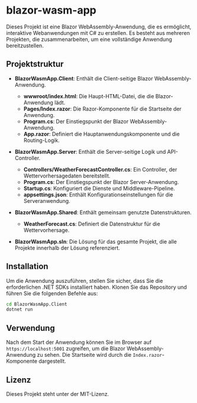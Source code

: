 # blazor-wasm-app

Dieses Projekt ist eine Blazor WebAssembly-Anwendung, die es ermöglicht, interaktive Webanwendungen mit C# zu erstellen. Es besteht aus mehreren Projekten, die zusammenarbeiten, um eine vollständige Anwendung bereitzustellen.

## Projektstruktur

- **BlazorWasmApp.Client**: Enthält die Client-seitige Blazor WebAssembly-Anwendung.
  - **wwwroot/index.html**: Die Haupt-HTML-Datei, die die Blazor-Anwendung lädt.
  - **Pages/Index.razor**: Die Razor-Komponente für die Startseite der Anwendung.
  - **Program.cs**: Der Einstiegspunkt der Blazor WebAssembly-Anwendung.
  - **App.razor**: Definiert die Hauptanwendungskomponente und die Routing-Logik.

- **BlazorWasmApp.Server**: Enthält die Server-seitige Logik und API-Controller.
  - **Controllers/WeatherForecastController.cs**: Ein Controller, der Wettervorhersagedaten bereitstellt.
  - **Program.cs**: Der Einstiegspunkt der Blazor Server-Anwendung.
  - **Startup.cs**: Konfiguriert die Dienste und Middleware-Pipeline.
  - **appsettings.json**: Enthält Konfigurationseinstellungen für die Serveranwendung.

- **BlazorWasmApp.Shared**: Enthält gemeinsam genutzte Datenstrukturen.
  - **WeatherForecast.cs**: Definiert die Datenstruktur für die Wettervorhersage.

- **BlazorWasmApp.sln**: Die Lösung für das gesamte Projekt, die alle Projekte innerhalb der Lösung referenziert.

## Installation

Um die Anwendung auszuführen, stellen Sie sicher, dass Sie die erforderlichen .NET SDKs installiert haben. Klonen Sie das Repository und führen Sie die folgenden Befehle aus:

```bash
cd BlazorWasmApp.Client
dotnet run
```

## Verwendung

Nach dem Start der Anwendung können Sie im Browser auf `https://localhost:5001` zugreifen, um die Blazor WebAssembly-Anwendung zu sehen. Die Startseite wird durch die `Index.razor`-Komponente dargestellt.

## Lizenz

Dieses Projekt steht unter der MIT-Lizenz.